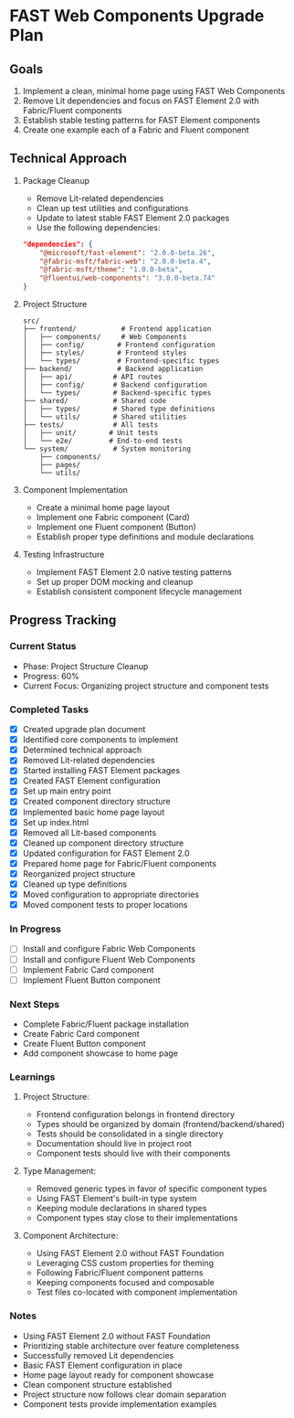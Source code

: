 # FAST Web Components Upgrade Plan

## Goals
1. Implement a clean, minimal home page using FAST Web Components
2. Remove Lit dependencies and focus on FAST Element 2.0 with Fabric/Fluent components
3. Establish stable testing patterns for FAST Element components
4. Create one example each of a Fabric and Fluent component

## Technical Approach
1. Package Cleanup
   - Remove Lit-related dependencies
   - Clean up test utilities and configurations
   - Update to latest stable FAST Element 2.0 packages
   - Use the following dependencies:
    ```json
    "dependencies": {
        "@microsoft/fast-element": "2.0.0-beta.26",
        "@fabric-msft/fabric-web": "2.0.0-beta.4",
        "@fabric-msft/theme": "1.0.0-beta",
        "@fluentui/web-components": "3.0.0-beta.74"
    }
    ```

2. Project Structure
   ```
   src/
   ├── frontend/           # Frontend application
   │   ├── components/     # Web Components
   │   ├── config/        # Frontend configuration
   │   ├── styles/        # Frontend styles
   │   └── types/         # Frontend-specific types
   ├── backend/           # Backend application
   │   ├── api/          # API routes
   │   ├── config/       # Backend configuration
   │   └── types/        # Backend-specific types
   ├── shared/           # Shared code
   │   ├── types/        # Shared type definitions
   │   └── utils/        # Shared utilities
   ├── tests/            # All tests
   │   ├── unit/        # Unit tests
   │   └── e2e/         # End-to-end tests
   └── system/           # System monitoring
       ├── components/
       ├── pages/
       └── utils/
   ```

3. Component Implementation
   - Create a minimal home page layout
   - Implement one Fabric component (Card)
   - Implement one Fluent component (Button)
   - Establish proper type definitions and module declarations

4. Testing Infrastructure
   - Implement FAST Element 2.0 native testing patterns
   - Set up proper DOM mocking and cleanup
   - Establish consistent component lifecycle management

## Progress Tracking

### Current Status
- Phase: Project Structure Cleanup
- Progress: 60%
- Current Focus: Organizing project structure and component tests

### Completed Tasks
- [x] Created upgrade plan document
- [x] Identified core components to implement
- [x] Determined technical approach
- [x] Removed Lit-related dependencies
- [x] Started installing FAST Element packages
- [x] Created FAST Element configuration
- [x] Set up main entry point
- [x] Created component directory structure
- [x] Implemented basic home page layout
- [x] Set up index.html
- [x] Removed all Lit-based components
- [x] Cleaned up component directory structure
- [x] Updated configuration for FAST Element 2.0
- [x] Prepared home page for Fabric/Fluent components
- [x] Reorganized project structure
- [x] Cleaned up type definitions
- [x] Moved configuration to appropriate directories
- [x] Moved component tests to proper locations

### In Progress
- [ ] Install and configure Fabric Web Components
- [ ] Install and configure Fluent Web Components
- [ ] Implement Fabric Card component
- [ ] Implement Fluent Button component

### Next Steps
- Complete Fabric/Fluent package installation
- Create Fabric Card component
- Create Fluent Button component
- Add component showcase to home page

### Learnings
1. Project Structure:
   - Frontend configuration belongs in frontend directory
   - Types should be organized by domain (frontend/backend/shared)
   - Tests should be consolidated in a single directory
   - Documentation should live in project root
   - Component tests should live with their components

2. Type Management:
   - Removed generic types in favor of specific component types
   - Using FAST Element's built-in type system
   - Keeping module declarations in shared types
   - Component types stay close to their implementations

3. Component Architecture:
   - Using FAST Element 2.0 without FAST Foundation
   - Leveraging CSS custom properties for theming
   - Following Fabric/Fluent component patterns
   - Keeping components focused and composable
   - Test files co-located with component implementation

### Notes
- Using FAST Element 2.0 without FAST Foundation
- Prioritizing stable architecture over feature completeness
- Successfully removed Lit dependencies
- Basic FAST Element configuration in place
- Home page layout ready for component showcase
- Clean component structure established
- Project structure now follows clear domain separation
- Component tests provide implementation examples
